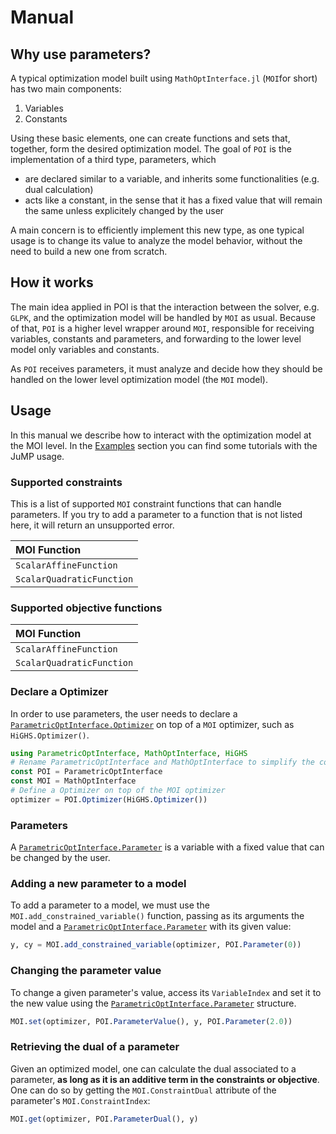 # Manual

## Why use parameters?

A typical optimization model built using `MathOptInterface.jl` (`MOI`for short) has two main components:
1. Variables
2. Constants

Using these basic elements, one can create functions and sets that, together, form the desired optimization model. The goal of `POI` is the implementation of a third type, parameters, which
* are declared similar to a variable, and inherits some functionalities (e.g. dual calculation)
* acts like a constant, in the sense that it has a fixed value that will remain the same unless explicitely changed by the user

A main concern is to efficiently implement this new type, as one typical usage is to change its value to analyze the model behavior, without the need to build a new one from scratch.

## How it works

The main idea applied in POI is that the interaction between the solver, e.g. `GLPK`, and the optimization model will be handled by `MOI` as usual. Because of that, `POI` is a higher level wrapper around `MOI`, responsible for receiving variables, constants and parameters, and forwarding to the lower level model only variables and constants.

As `POI` receives parameters, it must analyze and decide how they should be handled on the lower level optimization model (the `MOI` model).

## Usage

In this manual we describe how to interact with the optimization model at the MOI level. In the [Examples](@ref) section you can find some tutorials with the JuMP usage.

### Supported constraints

This is a list of supported `MOI` constraint functions that can handle parameters. If you try to add a parameter to
a function that is not listed here, it will return an unsupported error.

|  MOI Function |
|:-------|
|    `ScalarAffineFunction`    |
|    `ScalarQuadraticFunction`    |


### Supported objective functions

|  MOI Function |
|:-------|
|    `ScalarAffineFunction`    |
|    `ScalarQuadraticFunction`    |

### Declare a Optimizer

In order to use parameters, the user needs to declare a [`ParametricOptInterface.Optimizer`](@ref) on top of a `MOI` optimizer, such as `HiGHS.Optimizer()`.

```julia
using ParametricOptInterface, MathOptInterface, HiGHS
# Rename ParametricOptInterface and MathOptInterface to simplify the code
const POI = ParametricOptInterface
const MOI = MathOptInterface
# Define a Optimizer on top of the MOI optimizer
optimizer = POI.Optimizer(HiGHS.Optimizer())
```

### Parameters

A [`ParametricOptInterface.Parameter`](@ref) is a variable with a fixed value that can be changed by the user.

### Adding a new parameter to a model

To add a parameter to a model, we must use the `MOI.add_constrained_variable()` function, passing as its arguments the model and a [`ParametricOptInterface.Parameter`](@ref) with its given value:

```julia
y, cy = MOI.add_constrained_variable(optimizer, POI.Parameter(0))
```

### Changing the parameter value

To change a given parameter's value, access its `VariableIndex` and set it to the new value using the [`ParametricOptInterface.Parameter`](@ref) structure.

```julia
MOI.set(optimizer, POI.ParameterValue(), y, POI.Parameter(2.0))
```

### Retrieving the dual of a parameter

Given an optimized model, one can calculate the dual associated to a parameter, **as long as it is an additive term in the constraints or objective**.
One can do so by getting the `MOI.ConstraintDual` attribute of the parameter's `MOI.ConstraintIndex`:

```julia
MOI.get(optimizer, POI.ParameterDual(), y)
```
